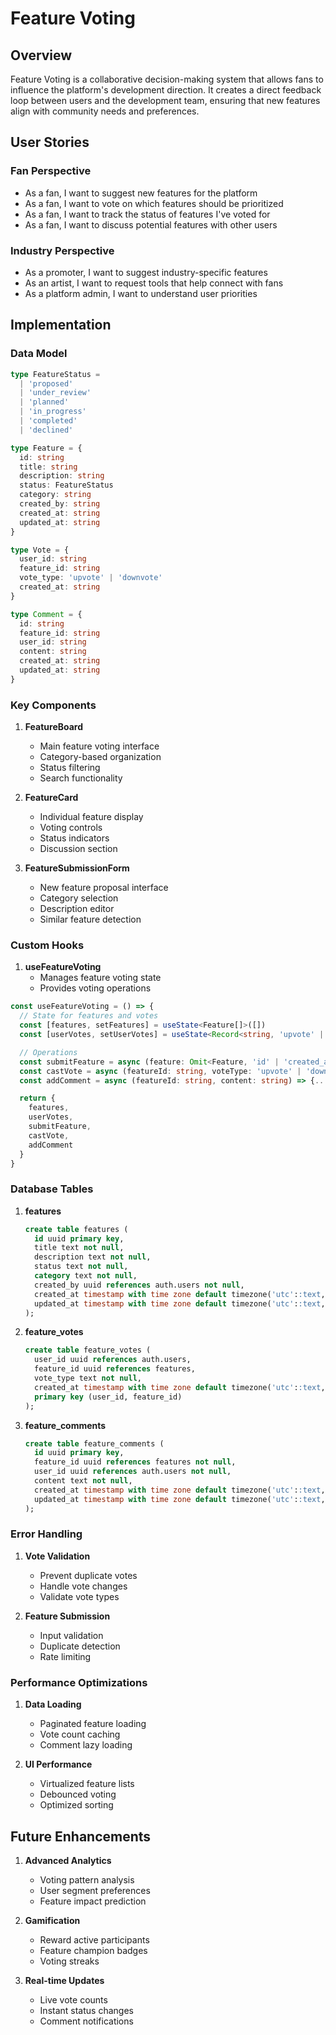 # Feature Voting

## Overview
Feature Voting is a collaborative decision-making system that allows fans to influence the platform's development direction. It creates a direct feedback loop between users and the development team, ensuring that new features align with community needs and preferences.

## User Stories

### Fan Perspective
- As a fan, I want to suggest new features for the platform
- As a fan, I want to vote on which features should be prioritized
- As a fan, I want to track the status of features I've voted for
- As a fan, I want to discuss potential features with other users

### Industry Perspective
- As a promoter, I want to suggest industry-specific features
- As an artist, I want to request tools that help connect with fans
- As a platform admin, I want to understand user priorities

## Implementation

### Data Model

```typescript
type FeatureStatus =
  | 'proposed'
  | 'under_review'
  | 'planned'
  | 'in_progress'
  | 'completed'
  | 'declined'

type Feature = {
  id: string
  title: string
  description: string
  status: FeatureStatus
  category: string
  created_by: string
  created_at: string
  updated_at: string
}

type Vote = {
  user_id: string
  feature_id: string
  vote_type: 'upvote' | 'downvote'
  created_at: string
}

type Comment = {
  id: string
  feature_id: string
  user_id: string
  content: string
  created_at: string
  updated_at: string
}
```

### Key Components

1. **FeatureBoard**
   - Main feature voting interface
   - Category-based organization
   - Status filtering
   - Search functionality

2. **FeatureCard**
   - Individual feature display
   - Voting controls
   - Status indicators
   - Discussion section

3. **FeatureSubmissionForm**
   - New feature proposal interface
   - Category selection
   - Description editor
   - Similar feature detection

### Custom Hooks

1. **useFeatureVoting**
   - Manages feature voting state
   - Provides voting operations

```typescript
const useFeatureVoting = () => {
  // State for features and votes
  const [features, setFeatures] = useState<Feature[]>([])
  const [userVotes, setUserVotes] = useState<Record<string, 'upvote' | 'downvote'>>({})

  // Operations
  const submitFeature = async (feature: Omit<Feature, 'id' | 'created_at' | 'updated_at'>) => {...}
  const castVote = async (featureId: string, voteType: 'upvote' | 'downvote') => {...}
  const addComment = async (featureId: string, content: string) => {...}

  return {
    features,
    userVotes,
    submitFeature,
    castVote,
    addComment
  }
}
```

### Database Tables

1. **features**
   ```sql
   create table features (
     id uuid primary key,
     title text not null,
     description text not null,
     status text not null,
     category text not null,
     created_by uuid references auth.users not null,
     created_at timestamp with time zone default timezone('utc'::text, now()),
     updated_at timestamp with time zone default timezone('utc'::text, now())
   );
   ```

2. **feature_votes**
   ```sql
   create table feature_votes (
     user_id uuid references auth.users,
     feature_id uuid references features,
     vote_type text not null,
     created_at timestamp with time zone default timezone('utc'::text, now()),
     primary key (user_id, feature_id)
   );
   ```

3. **feature_comments**
   ```sql
   create table feature_comments (
     id uuid primary key,
     feature_id uuid references features not null,
     user_id uuid references auth.users not null,
     content text not null,
     created_at timestamp with time zone default timezone('utc'::text, now()),
     updated_at timestamp with time zone default timezone('utc'::text, now())
   );
   ```

### Error Handling

1. **Vote Validation**
   - Prevent duplicate votes
   - Handle vote changes
   - Validate vote types

2. **Feature Submission**
   - Input validation
   - Duplicate detection
   - Rate limiting

### Performance Optimizations

1. **Data Loading**
   - Paginated feature loading
   - Vote count caching
   - Comment lazy loading

2. **UI Performance**
   - Virtualized feature lists
   - Debounced voting
   - Optimized sorting

## Future Enhancements

1. **Advanced Analytics**
   - Voting pattern analysis
   - User segment preferences
   - Feature impact prediction

2. **Gamification**
   - Reward active participants
   - Feature champion badges
   - Voting streaks

3. **Real-time Updates**
   - Live vote counts
   - Instant status changes
   - Comment notifications 